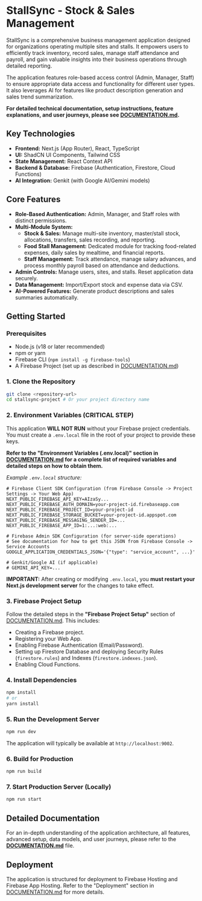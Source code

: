 
# StallSync - Stock & Sales Management

StallSync is a comprehensive business management application designed for organizations operating multiple sites and stalls. It empowers users to efficiently track inventory, record sales, manage staff attendance and payroll, and gain valuable insights into their business operations through detailed reporting.

The application features role-based access control (Admin, Manager, Staff) to ensure appropriate data access and functionality for different user types. It also leverages AI for features like product description generation and sales trend summarization.

**For detailed technical documentation, setup instructions, feature explanations, and user journeys, please see [DOCUMENTATION.md](DOCUMENTATION.md).**

## Key Technologies

*   **Frontend:** Next.js (App Router), React, TypeScript
*   **UI:** ShadCN UI Components, Tailwind CSS
*   **State Management:** React Context API
*   **Backend & Database:** Firebase (Authentication, Firestore, Cloud Functions)
*   **AI Integration:** Genkit (with Google AI/Gemini models)

## Core Features

*   **Role-Based Authentication:** Admin, Manager, and Staff roles with distinct permissions.
*   **Multi-Module System:**
    *   **Stock & Sales:** Manage multi-site inventory, master/stall stock, allocations, transfers, sales recording, and reporting.
    *   **Food Stall Management:** Dedicated module for tracking food-related expenses, daily sales by mealtime, and financial reports.
    *   **Staff Management:** Track attendance, manage salary advances, and process monthly payroll based on attendance and deductions.
*   **Admin Controls:** Manage users, sites, and stalls. Reset application data securely.
*   **Data Management:** Import/Export stock and expense data via CSV.
*   **AI-Powered Features:** Generate product descriptions and sales summaries automatically.

## Getting Started

### Prerequisites

*   Node.js (v18 or later recommended)
*   npm or yarn
*   Firebase CLI (`npm install -g firebase-tools`)
*   A Firebase Project (set up as described in [DOCUMENTATION.md](DOCUMENTATION.md))

### 1. Clone the Repository

```bash
git clone <repository-url>
cd stallsync-project # Or your project directory name
```

### 2. Environment Variables (**CRITICAL STEP**)

This application **WILL NOT RUN** without your Firebase project credentials. You must create a `.env.local` file in the root of your project to provide these keys.

**Refer to the "Environment Variables (.env.local)" section in [DOCUMENTATION.md](DOCUMENTATION.md) for a complete list of required variables and detailed steps on how to obtain them.**

_Example `.env.local` structure:_
```env
# Firebase Client SDK Configuration (from Firebase Console -> Project Settings -> Your Web App)
NEXT_PUBLIC_FIREBASE_API_KEY=AIzaSy...
NEXT_PUBLIC_FIREBASE_AUTH_DOMAIN=your-project-id.firebaseapp.com
NEXT_PUBLIC_FIREBASE_PROJECT_ID=your-project-id
NEXT_PUBLIC_FIREBASE_STORAGE_BUCKET=your-project-id.appspot.com
NEXT_PUBLIC_FIREBASE_MESSAGING_SENDER_ID=...
NEXT_PUBLIC_FIREBASE_APP_ID=1:...:web:...

# Firebase Admin SDK Configuration (for server-side operations)
# See documentation for how to get this JSON from Firebase Console -> Service Accounts
GOOGLE_APPLICATION_CREDENTIALS_JSON='{"type": "service_account", ...}'

# Genkit/Google AI (if applicable)
# GEMINI_API_KEY=...
```
**IMPORTANT:** After creating or modifying `.env.local`, you **must restart your Next.js development server** for the changes to take effect.

### 3. Firebase Project Setup

Follow the detailed steps in the **"Firebase Project Setup"** section of [DOCUMENTATION.md](DOCUMENTATION.md). This includes:
*   Creating a Firebase project.
*   Registering your Web App.
*   Enabling Firebase Authentication (Email/Password).
*   Setting up Firestore Database and deploying Security Rules (`firestore.rules`) and Indexes (`firestore.indexes.json`).
*   Enabling Cloud Functions.

### 4. Install Dependencies

```bash
npm install
# or
yarn install
```

### 5. Run the Development Server

```bash
npm run dev
```
The application will typically be available at `http://localhost:9002`.

### 6. Build for Production

```bash
npm run build
```

### 7. Start Production Server (Locally)

```bash
npm run start
```

## Detailed Documentation

For an in-depth understanding of the application architecture, all features, advanced setup, data models, and user journeys, please refer to the **[DOCUMENTATION.md](DOCUMENTATION.md)** file.

## Deployment

The application is structured for deployment to Firebase Hosting and Firebase App Hosting. Refer to the "Deployment" section in [DOCUMENTATION.md](DOCUMENTATION.md) for more details.
